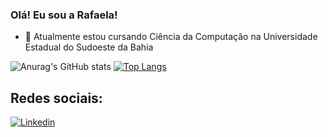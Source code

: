 ### Olá! Eu sou a Rafaela!

- 🌱 Atualmente estou cursando Ciência da Computação na Universidade Estadual do Sudoeste da Bahia

![Anurag's GitHub stats](https://github-readme-stats.vercel.app/api?username=devrafaela&show_icons=true&theme=vision-friendly-dark)
    [![Top Langs](https://github-readme-stats.vercel.app/api/top-langs/?username=devrafaela&layout=compact&theme=vision-friendly-dark)](https://github.com/anuraghazra/github-readme-stats)

 
 ## Redes sociais:
 
[![Linkedin](https://img.shields.io/badge/LinkedIn-0077B5?style=for-the-badge&logo=linkedin&logoColor=white)](https://www.linkedin.com/in/rafaela-santos-1a470b217)
